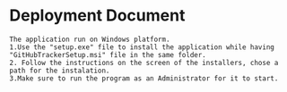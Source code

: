 # Deployment Document

	The application run on Windows platform.
	1.Use the "setup.exe" file to install the application while having "GitHubTrackerSetup.msi" file in the same folder.
	2. Follow the instructions on the screen of the installers, chose a path for the instalation.
	3.Make sure to run the program as an Administrator for it to start.
